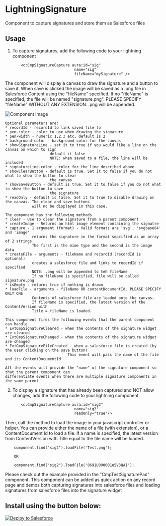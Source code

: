 # LightningSignature
Component to capture signatures and store them as Salesforce files

## Usage

1. To capture signatures, add the following code to your lightning component

```
       <c:CmpSignatureCapture aura:id="sig"
                               name="sig" 
                               fileName="mySignature" />
```
The component will display a canvas to draw the signature and a button to save it. When save is clicked
the image will be saved as a .png file in Salesforce Content using the "fileName" specified. If no
"fileName" is specified, the file will be named "signature.png". PLEASE SPECIFY "fileName" WITHOUT ANY EXTENSION. .png will be appended.


![Component Image](./SingatureCapture.png)


```
Optional parameters are:
* recordId - recordId to link saved file to 
* pen-color - color to use when drawing the signature
* pen-width - numeric 1,2,3 etc. default is 2
* background-color - background color for the canvas
* showSignatureLine - set it to true if you would like a line on the canvas on which to sign
					default it false
					NOTE: when saved to a file, the line will be included
* signatureLine-color - color for the line described above
* showClearButton - default is true. Set it to false if you do not what to show the button to clear 
					the canvas
* showSaveButton - default is true. Set it to false if you do not what to show the button to save 
					the signature
* readOnly - default is false. Set it to true to disable drawing on the canvas. The clear and save buttons 
			will no be displayed in this case.					
```

```
The component has the following methods
* clear - Use to clear the signature from a parent component
* createImage - Returns an html image element containing the signatre
* capture - 1 argument (format) - Valid formats are 'svg', 'svgbase64' and 'image'
			returns the signature in the format sepcified as an array of 2 strings. 
			The first is the mime type and the second is the image data
* createFile - arguments - fileName and recordId (recordId is optional)
			creates a salesforce file and links to recordId if specified
			NOTE: .png will be appended to teh fileName
			If no fileName is specified, file will be called signature.png		
* isEmpty - returns true if nothing is drawn
* loadFile - arguments - fileName OR contentDocumentId. PLEASE SPECIFY ONLY ONE
			Contents of salesforce file are loaded onto the canvas.
			If fileName is specified, the latest version of the ContentVersion with
			Title = fileName is loaded.			
```

```
This component fires the following events that the parent component can handle
* EvtCmpSignatureCleared - when the contents of the signature widget are cleared
* EvtCmpSignatureChanged - when the contents of the signature widget are changed
* EvtCmpSignatureFileCreated - when a salesforce file is created (by the user clicking on the save button)
							This event will pass the name of the file and its ContentDocumentId

All the events will provide the "name" of the signature component so that the parent component can 
differentiate events when there are multiple signature components in the same parent							
```

2. To display a signature that has already been captured and NOT allow changes, add the following code to your lightning component.

```
       <c:CmpSignatureCapture aura:id="sig2"
                               name="sig2"
                               readOnly="true"/>
```

Then, call the method to load the image in your javascript controller or helper. You can provide either the name of a file (with extension), or a ContentDocument Id to load a file. If a name is specified, the latest version from ContentVersion with Title equal to the file name will be loaded.

```
	component.find("sig2").loadFile('Test.png');

	OR

	component.find("sig2").loadFile('0691U000001u5V3QAI');	
```

Please check out the example provided in the "CmpTestSignaturePad" component. This component can be added as quick action on any record page and demos both capturing signatures into salesforce files and loading signatures from salesforce files into the signature widget



## Install using the button below:

<a href="https://githubsfdeploy.herokuapp.com?owner=veenasundara&repo=LightningSignature">
  <img alt="Deploy to Salesforce"
       src="https://raw.githubusercontent.com/afawcett/githubsfdeploy/master/src/main/webapp/resources/img/deploy.png">
</a>
